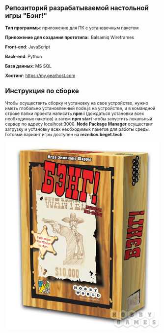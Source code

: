## Репозиторий разрабатываемой настольной игры "Бэнг!"

<b>Тип программы</b>: приложение для ПК с установочным пакетом

<b>Приложение для создания прототипа: </b> Balsamiq Wireframes

<b>Front-end</b>: JavaScript

<b>Back-end</b>: Python

<b>База данных</b>: MS SQL

<b>Хостинг</b>: https://my.gearhost.com

<h2>Инструкция по сборке</h2>
<p>Чтобы осуществить сборку и установку на свое устройство, нужно иметь глобально установленный node.js на устройстве, и в командной строке папки проекта написать <b>npm i</b> (дождаться установки всех необходимых пакетов) а затем <b>npm start</b> чтобы запустить локальный сервер по адресу localhost:3000. <b>Node Package Manager</b> осуществит загрузку и установку всех необходимых пакетов для работы среды.
Готовый вариант игры доступен на <b>reznikov.beget.tech</b></p>

![Бэнг](https://github.com/xex238/Bang/blob/master/backend/Изображения/Bang.jpg?raw=true)
